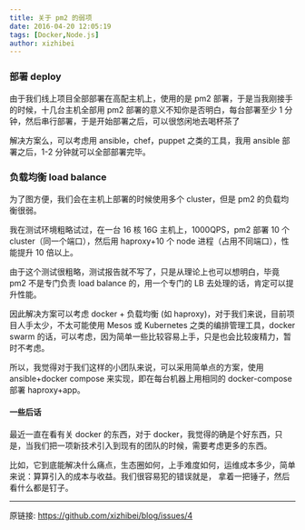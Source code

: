 ```yaml
---
title: 关于 pm2 的弱项
date: 2016-04-20 12:05:19
tags: [Docker,Node.js]
author: xizhibei
---
```

### 部署 deploy

由于我们线上项目全部部署在高配主机上，使用的是 pm2 部署，于是当我刚接手的时候，十几台主机全部用 pm2 部署的意义不知你是否明白，每台部署至少 1 分钟，然后串行部署，于是开始部署之后，可以很悠闲地去喝杯茶了

解决方案么，可以考虑用 ansible，chef，puppet 之类的工具，我用 ansible 部署之后，1-2 分钟就可以全部部署完毕。
### 负载均衡 load balance

为了图方便，我们会在主机上部署的时候使用多个 cluster，但是 pm2 的负载均衡很弱。

我在测试环境粗略试过，在一台 16 核 16G 主机上，1000QPS，pm2 部署 10 个 cluster（同一个端口），然后用 haproxy+10 个 node 进程（占用不同端口），性能提升 10 倍以上。

由于这个测试很粗略，测试报告就不写了，只是从理论上也可以想明白，毕竟 pm2 不是专门负责 load balance 的，用一个专门的 LB 去处理的话，肯定可以提升性能。

因此解决方案可以考虑 docker + 负载均衡 (如 haproxy)，对于我们来说，目前项目人手太少，不太可能使用 Mesos 或 Kubernetes 之类的编排管理工具，docker swarm 的话，可以考虑，因为简单一些比较容易上手，只是也会比较废精力，暂时不考虑。

所以，我觉得对于我们这样的小团队来说，可以采用简单点的方案，使用 ansible+docker compose 来实现，即在每台机器上用相同的 docker-compose 部署 haproxy+app。
#### 一些后话

最近一直在看有关 docker 的东西，对于 docker，我觉得的确是个好东西，只是，当我们把一项新技术引入到现有的团队的时候，需要考虑更多的东西。

比如，它到底能解决什么痛点，生态圈如何，上手难度如何，运维成本多少，简单来说：算算引入的成本与收益。我们很容易犯的错误就是， 拿着一把锤子，然后看什么都是钉子。


***
原链接: https://github.com/xizhibei/blog/issues/4
